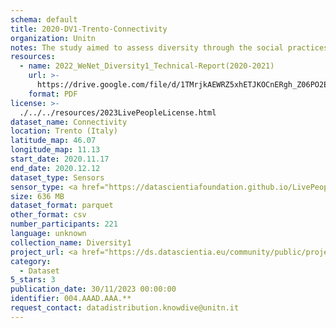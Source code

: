 ```yaml
---
schema: default
title: 2020-DV1-Trento-Connectivity
organization: Unitn
notes: The study aimed to assess diversity through the social practices and daily behaviors of university students from eight different countries. The research was carried out in two phases. Initially, a large sample of students from Denmark, Italy, Mongolia, Paraguay, the United Kingdom, China, Mexico, and India, completed a survey on their social practices, as well as their socio-demographic, cultural, and psychological elements. In the second phase, a sub-sample of the respondents engaged in a four-week data collection by using an innovative smartphone application called iLog. This app collected data from thirty-four smartphone sensors around the clock, allowing for an in-depth investigation into the diversity and daily routines of university students across countries, both synchronically and diachronically.
resources:
  - name: 2022_WeNet_Diversity1_Technical-Report(2020-2021)
    url: >-
      https://drive.google.com/file/d/1TMrjkAEWRZ5xhETJKOCnERgh_Z06PO2E/view?usp=drive_link
    format: PDF
license: >-
  ./../../resources/2023LivePeopleLicense.html
dataset_name: Connectivity
location: Trento (Italy)
latitude_map: 46.07
longitude_map: 11.13
start_date: 2020.11.17
end_date: 2020.12.12
dataset_type: Sensors
sensor_type: <a href="https://datascientiafoundation.github.io/LivePeople/datasets/2020-DV1-Trento-Cellular%20Network/"> cellular network</a>, <a href="https://datascientiafoundation.github.io/LivePeople/datasets/2020-DV1-Trento-Wifi%20Networks%20Event/">wifi networks</a>, <a href="https://datascientiafoundation.github.io/LivePeople/datasets/2020-DV1-Trento-Wifi%20Event/">wifi</a>,  <a href="https://datascientiafoundation.github.io/LivePeople/datasets/2020-DV1-Trento-Bluetooth%20Normal%20Event/">bluetooth normal event</a>,  <a href="https://datascientiafoundation.github.io/LivePeople/datasets/2020-DV1-Trento-Bluetooth%20Low%20Energy%20Event/">bluetooth low energy event</a>
size: 636 MB
dataset_format: parquet
other_format: csv
number_participants: 221
language: unknown
collection_name: Diversity1
project_url: <a href="https://ds.datascientia.eu/community/public/projects/e464583f-32eb-44c1-a455-91503b02b304">https://ds.datascientia.eu/community/public/projects/e464583f-32eb-44c1-a455-91503b02b304</a>
category:
  - Dataset
5_stars: 3
publication_date: 30/11/2023 00:00:00
identifier: 004.AAAD.AAA.**
request_contact: datadistribution.knowdive@unitn.it
---
```

